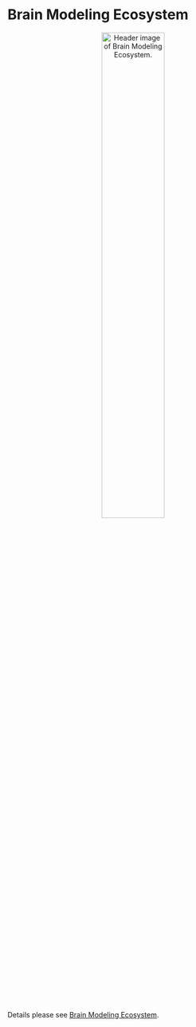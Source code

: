 # Brain Modeling Ecosystem


<p align="center">
  	<img alt="Header image of Brain Modeling Ecosystem." src="https://raw.githubusercontent.com/chaobrain/brain-modeling-ecosystem/blob/main/docs/_static/bdp-ecosystem.png" width=50%>
</p> 


Details please see [Brain Modeling Ecosystem](https://brainmodeling.readthedocs.io).



